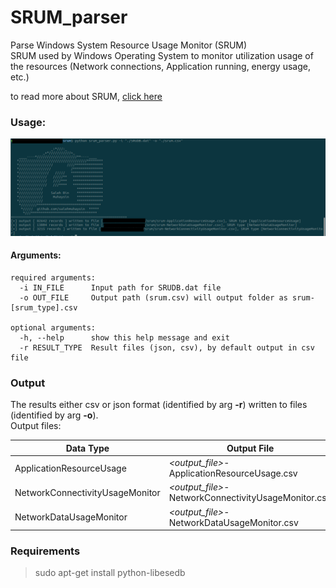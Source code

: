 # SRUM_parser
Parse Windows System Resource Usage Monitor (SRUM)  
SRUM used by Windows Operating System to monitor utilization usage of the resources (Network connections, Application running, energy usage, etc.)

to read more about SRUM, [click here](https://github.com/libyal/esedb-kb/blob/master/documentation/System%20Resource%20Usage%20Monitor%20(SRUM).asciidoc)

### Usage:
![alt text](https://github.com/salehmuhaysin/SRUM_parser/blob/master/Selection_005.png?raw=true)

#### Arguments:

```
required arguments:  
  -i IN_FILE      Input path for SRUDB.dat file  
  -o OUT_FILE     Output path (srum.csv) will output folder as srum-[srum_type].csv  
  
optional arguments:  
  -h, --help      show this help message and exit  
  -r RESULT_TYPE  Result files (json, csv), by default output in csv file  
```


### Output

The results either csv or json format (identified by arg **-r**) written to files (identified by arg **-o**).  
Output files: 

Data Type         | Output File
----------------- | ----------------
ApplicationResourceUsage | _<output_file>_-ApplicationResourceUsage.csv
NetworkConnectivityUsageMonitor | _<output_file>_-NetworkConnectivityUsageMonitor.csv
NetworkDataUsageMonitor | _<output_file>_-NetworkDataUsageMonitor.csv


### Requirements

> sudo apt-get install python-libesedb


